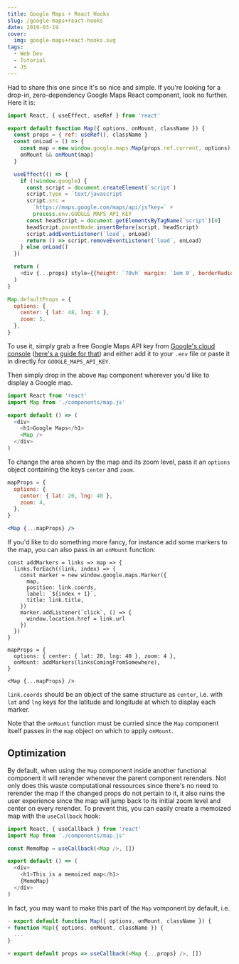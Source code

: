 ```yaml
---
title: Google Maps + React Hooks
slug: /google-maps+react-hooks
date: 2019-03-19
cover:
  img: google-maps+react-hooks.svg
tags:
  - Web Dev
  - Tutorial
  - JS
---
```


Had to share this one since it's so nice and simple. If you're looking for a drop-in, zero-dependency Google Maps React component, look no further. Here it is:

```jsx:title=src/components/map.js
import React, { useEffect, useRef } from 'react'

export default function Map({ options, onMount, className }) {
  const props = { ref: useRef(), className }
  const onLoad = () => {
    const map = new window.google.maps.Map(props.ref.current, options)
    onMount && onMount(map)
  }

  useEffect(() => {
    if (!window.google) {
      const script = document.createElement(`script`)
      script.type = `text/javascript`
      script.src =
        `https://maps.google.com/maps/api/js?key=` +
        process.env.GOOGLE_MAPS_API_KEY
      const headScript = document.getElementsByTagName(`script`)[0]
      headScript.parentNode.insertBefore(script, headScript)
      script.addEventListener(`load`, onLoad)
      return () => script.removeEventListener(`load`, onLoad)
    } else onLoad()
  })

  return (
    <div {...props} style={{height: `70vh` margin: `1em 0`, borderRadius: `0.5em` }} />
  )
}

Map.defaultProps = {
  options: {
    center: { lat: 48, lng: 8 },
    zoom: 5,
  },
}
```

To use it, simply grab a free Google Maps API key from [Google's cloud console](https://console.cloud.google.com) ([here's a guide for that](https://developers.google.com/maps/documentation/javascript/get-api-key)) and either add it to your `.env` file or paste it in directly for `GOOGLE_MAPS_API_KEY`.

Then simply drop in the above `Map` component wherever you'd like to display a Google map.

```jsx{7}:title=src/app.js
import React from 'react'
import Map from './components/map.js'

export default () => (
  <div>
    <h1>Google Maps</h1>
    <Map />
  </div>
)
```

To change the area shown by the map and its zoom level, pass it an `options` object containing the keys `center` and `zoom`.

```jsx
mapProps = {
  options: {
    center: { lat: 20, lng: 40 },
    zoom: 4,
  },
}

<Map {...mapProps} />
```

If you'd like to do something more fancy, for instance add some markers to the map, you can also pass in an `onMount` function:

```jsx{17}
const addMarkers = links => map => {
  links.forEach((link, index) => {
    const marker = new window.google.maps.Marker({
      map,
      position: link.coords,
      label: `${index + 1}`,
      title: link.title,
    })
    marker.addListener(`click`, () => {
      window.location.href = link.url
    })
  })
}

mapProps = {
  options: { center: { lat: 20, lng: 40 }, zoom: 4 },
  onMount: addMarkers(linksComingFromSomewhere),
}

<Map {...mapProps} />
```

`link.coords` should be an object of the same structure as `center`, i.e. with `lat` and `lng` keys for the latitude and longitude at which to display each marker.

Note that the `onMount` function must be curried since the `Map` component itself passes in the `map` object on which to apply `onMount`.

## Optimization

By default, when using the `Map` component inside another functional component it will rerender whenever the parent component rerenders. Not only does this waste computational ressources since there's no need to rerender the map if the changed props do not pertain to it, it also ruins the user experience since the map will jump back to its initial zoom level and center on every rerender. To prevent this, you can easily create a memoized map with the `useCallback` hook:

```jsx{1,4,9}:title=src/app.js
import React, { useCallback } from 'react'
import Map from './components/map.js'

const MemoMap = useCallback(<Map />, [])

export default () => (
  <div>
    <h1>This is a memoized map</h1>
    {MemoMap}
  </div>
)
```

In fact, you may want to make this part of the `Map` vomponent by default, i.e.

```diff{36}:title=src/components/map.js
- export default function Map({ options, onMount, className }) {
+ function Map({ options, onMount, className }) {
  ...
}

+ export default props => useCallback(<Map {...props} />, [])
```
